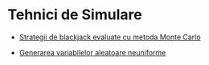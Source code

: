 # Tehnici de Simulare

- [Strategii de blackjack evaluate cu metoda Monte Carlo](<Tema 1.ipynb>)

- [Generarea variabilelor aleatoare neuniforme](<Tema 2.ipynb>)

